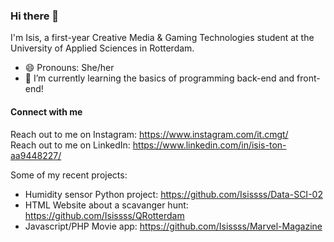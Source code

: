 ### Hi there 👋

I'm Isis, a first-year Creative Media & Gaming Technologies student at the University of Applied Sciences in Rotterdam. 

- 😄 Pronouns: She/her
- 🌱 I’m currently learning the basics of programming back-end and front-end!

#### Connect with me 
Reach out to me on Instagram: https://www.instagram.com/it.cmgt/ <br>
Reach out to me on LinkedIn: https://www.linkedin.com/in/isis-ton-aa9448227/ <br>

Some of my recent projects:
- Humidity sensor Python project: https://github.com/Isissss/Data-SCI-02
- HTML Website about a scavanger hunt: https://github.com/Isissss/QRotterdam  
- Javascript/PHP Movie app: https://github.com/Isissss/Marvel-Magazine
